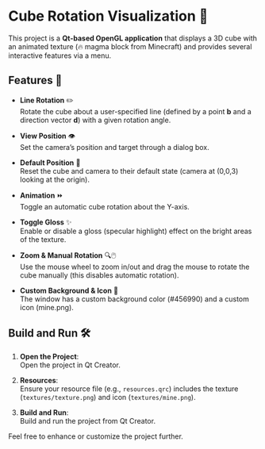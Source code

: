 # Cube Rotation Visualization 🚀

This project is a **Qt-based OpenGL application** that displays a 3D cube with an animated texture (🔥 magma block from Minecraft) and provides several interactive features via a menu.

## Features 🎨

- **Line Rotation** ✏️  
  Rotate the cube about a user-specified line (defined by a point **b** and a direction vector **d**) with a given rotation angle.
  
- **View Position** 👁️  
  Set the camera’s position and target through a dialog box.

- **Default Position** 🔄  
  Reset the cube and camera to their default state (camera at (0,0,3) looking at the origin).

- **Animation** ⏩  
  Toggle an automatic cube rotation about the Y-axis.

- **Toggle Gloss** ✨  
  Enable or disable a gloss (specular highlight) effect on the bright areas of the texture.

- **Zoom & Manual Rotation** 🔍🖱️  
  Use the mouse wheel to zoom in/out and drag the mouse to rotate the cube manually (this disables automatic rotation).

- **Custom Background & Icon** 🎨  
  The window has a custom background color (#456990) and a custom icon (mine.png).

## Build and Run 🛠️

1. **Open the Project**:  
   Open the project in Qt Creator.
   
2. **Resources**:  
   Ensure your resource file (e.g., `resources.qrc`) includes the texture (`textures/texture.png`) and icon (`textures/mine.png`).
   
3. **Build and Run**:  
   Build and run the project from Qt Creator.

Feel free to enhance or customize the project further.
